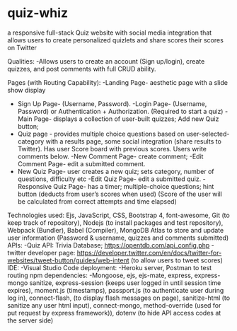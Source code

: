 # quiz-whiz
a responsive full-stack Quiz website with social media integration that allows users to 
create personalized quizlets and share scores their scores on Twitter


Qualities: 
-Allows users to create an account (Sign up/login), create quizzes, and post comments with full CRUD ability. 

Pages (with Routing Capability): 
-Landing Page- aesthetic page with a slide show display
- Sign Up Page- (Username, Password).
-Login Page- (Username, Password) or Authentication + Authorization. (Required to start a quiz) 
-Main Page- displays a collection of user-built quizzes; Add new Quiz button;
- Quiz page - provides multiple choice questions based on user-selected-category with a results page, some social integration (share results to Twitter). Has user Score board with previous scores. Users write comments below.
-New Comment Page- create comment;
-Edit Comment Page- edit a submitted comment.
- New Quiz Page- user creates a new quiz; sets category, number of questions, difficulty etc
-Edit Quiz Page- edit a submitted quiz.
-Responsive Quiz Page- has a timer; multiple-choice questions; hint button (deducts from user’s scores when used) (Score of the user will be calculated from correct attempts and time elapsed) 

Technologies used: 
Ejs, JavaScript, CSS, Bootstrap 4, font-awesome, Git (to keep track of repository), Nodejs (to install packages and test repository), Webpack (Bundler), Babel (Compiler), MongoDB Atlas to store and update user information (Password & username, quizzes and comments submitted) 
APIs: 
-Quiz API: Trivia Database; https://opentdb.com/api_config.php 
-twitter developer page: https://developer.twitter.com/en/docs/twitter-for-websites/tweet-button/guides/web-intent (to allow users to tweet scores) 
IDE: 
-Visual Studio Code 
deployment: 
-Heroku server, Postman to test routing 
npm dependencies: 
-Mongoose, ejs, ejs-mate, express, express-mongo sanitize, express-session (keeps user logged in until session time expires), moment.js (timestamps), passport.js (to authenticate user during log in), connect-flash, (to display flash messages on page), sanitize-html (to sanitize any user html input), connect-mongo, method-override (used for put request by express framework)), dotenv (to hide API access codes at the server side)
